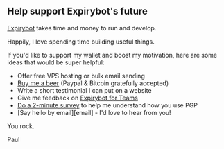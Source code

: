 ## Help support Expirybot's future

[Expirybot][expirybot] takes time and money to run and develop.

Happily, I love spending time building useful things.

If you'd like to support my wallet and boost my motivation, here are some ideas that would be super helpful:

- Offer free VPS hosting or bulk email sending
- [Buy me a beer][buy-me-a-beer] (Paypal & Bitcoin gratefully accepted)
- Write a short testimonial I can put on a website
- Give me feedback on [Expirybot for Teams][expirybot-for-teams]
- [Do a 2-minute survey][user-research] to help me understand how you use PGP
- [Say hello by email][email] - I'd love to hear from you!

You rock.

Paul

[expirybot]: /expirybot-emails-pgp-users-before-their-key-expires/
[user-research]: https://docs.google.com/forms/d/e/1FAIpQLScWVg-l6BrWrw331SFwquTKHy_BtRwO_OYxSxGfGQ2XMKAByA/viewform
[buy-me-a-beer]: /buy-me-a-beer/
[expirybot-for-teams]: /keymanager-pgp-key-manager-for-dev-teams/
